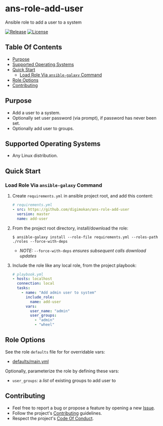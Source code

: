 # ans-role-add-user

Ansible role to add a user to a system

[![Release](https://img.shields.io/github/release/digimokan/ans-role-add-user.svg?label=release)](https://github.com/digimokan/ans-role-add-user/releases/latest "Latest Release Notes")
[![License](https://img.shields.io/badge/license-MIT-blue.svg?label=license)](LICENSE.md "Project License")

## Table Of Contents

* [Purpose](#purpose)
* [Supported Operating Systems](#supported-operating-systems)
* [Quick Start](#quick-start)
    * [Load Role Via `ansible-galaxy` Command](#load-role-via-ansible-galaxy-command)
* [Role Options](#role-options)
* [Contributing](#contributing)

## Purpose

* Add a user to a system.
* Optionally set user password (via prompt), if password has never been set.
* Optionally add user to groups.

## Supported Operating Systems

* Any Linux distribution.

## Quick Start

### Load Role Via `ansible-galaxy` Command

1. Create `requirements.yml` in ansible project root, and add this content:

   ```yaml
   # requirements.yml
   - src: https://github.com/digimokan/ans-role-add-user
     version: master
     name: add-user
   ```

2. From the project root directory, install/download the role:

   ```shell
   $ ansible-galaxy install --role-file requirements.yml --roles-path ./roles --force-with-deps
   ```

   * _NOTE:_ `--force-with-deps` _ensures subsequent calls download updates_

3. Include the role like any local role, from the project playbook:

   ```yaml
   # playbook.yml
   - hosts: localhost
     connection: local
     tasks:
       - name: "Add admin user to system"
         include_role:
           name: add-user
         vars:
           user_name: "admin"
           user_groups:
             - "admin"
             - "wheel"
   ```

## Role Options

See the role `defaults` file for for overridable vars:

  * [defaults/main.yml](../defaults/main.yml)

Optionally, parameterize the role by defining these vars:

  * `user_groups`: a _list_ of existing groups to add user to

## Contributing

* Feel free to report a bug or propose a feature by opening a new
  [Issue](https://github.com/digimokan/ans-role-add-user/issues).
* Follow the project's [Contributing](CONTRIBUTING.md) guidelines.
* Respect the project's [Code Of Conduct](CODE_OF_CONDUCT.md).

